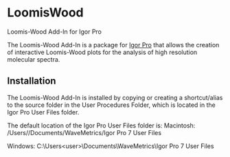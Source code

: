 # LoomisWood
Loomis-Wood Add-In for Igor Pro

The Loomis-Wood Add-In is a package for [Igor Pro](http://wavemetrics.com) that allows the creation of interactive Loomis-Wood plots for the analysis of high resolution molecular spectra.

## Installation

The Loomis-Wood Add-In is installed by copying or creating a shortcut/alias to the source folder in the User Procedures Folder, which is located in the Igor Pro User Files folder.

The default location of the Igor Pro User Files folder is:
  Macintosh:
    /Users/<user>/Documents/WaveMetrics/Igor Pro 7 User Files

  Windows:
    C:\Users\<user>\Documents\WaveMetrics\Igor Pro 7 User Files